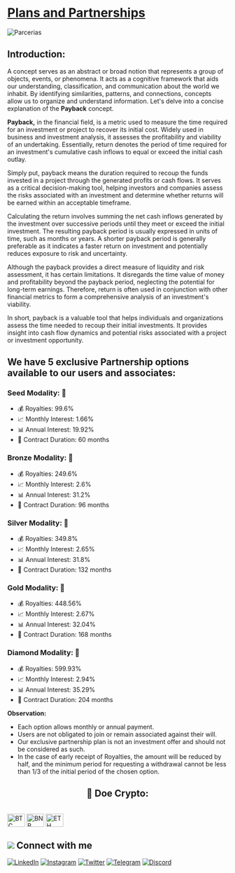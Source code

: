 # [Plans and Partnerships](https://www.asppibra.com.br/)

![Parcerias](https://github.com/ASPPIBRA-DAO/ASPPIBRA-DAO/assets/80177249/c7540411-23ec-466d-bc25-f5ca047107e4)

## Introduction:

A concept serves as an abstract or broad notion that represents a group of objects, events, or phenomena. It acts as a cognitive framework that aids our understanding, classification, and communication about the world we inhabit. By identifying similarities, patterns, and connections, concepts allow us to organize and understand information. Let's delve into a concise explanation of the **Payback** concept.

**Payback,** in the financial field, is a metric used to measure the time required for an investment or project to recover its initial cost. Widely used in business and investment analysis, it assesses the profitability and viability of an undertaking. Essentially, return denotes the period of time required for an investment's cumulative cash inflows to equal or exceed the initial cash outlay.

Simply put, payback means the duration required to recoup the funds invested in a project through the generated profits or cash flows. It serves as a critical decision-making tool, helping investors and companies assess the risks associated with an investment and determine whether returns will be earned within an acceptable timeframe.

Calculating the return involves summing the net cash inflows generated by the investment over successive periods until they meet or exceed the initial investment. The resulting payback period is usually expressed in units of time, such as months or years. A shorter payback period is generally preferable as it indicates a faster return on investment and potentially reduces exposure to risk and uncertainty.

Although the payback provides a direct measure of liquidity and risk assessment, it has certain limitations. It disregards the time value of money and profitability beyond the payback period, neglecting the potential for long-term earnings. Therefore, return is often used in conjunction with other financial metrics to form a comprehensive analysis of an investment's viability.

In short, payback is a valuable tool that helps individuals and organizations assess the time needed to recoup their initial investments. It provides insight into cash flow dynamics and potential risks associated with a project or investment opportunity.

## We have 5 exclusive Partnership options available to our users and associates:


### Seed Modality:  🌱

- 💰  Royalties: 99.6%
- 📈  Monthly Interest: 1.66%
- 📊  Annual Interest: 19.92%
- 📆  Contract Duration: 60 months


### Bronze Modality:  🥉

- 💰  Royalties: 249.6%
- 📈  Monthly Interest: 2.6%
- 📊  Annual Interest: 31.2%
- 📆  Contract Duration: 96 months

### Silver Modality:  🥈

- 💰  Royalties: 349.8%
- 📈  Monthly Interest: 2.65%
- 📊  Annual Interest: 31.8%
- 📆  Contract Duration: 132 months

### Gold Modality:  🥇

- 💰  Royalties: 448.56%
- 📈  Monthly Interest: 2.67%
- 📊  Annual Interest: 32.04%
- 📆  Contract Duration: 168 months

### Diamond Modality:  💎

- 💰  Royalties: 599.93%
- 📈  Monthly Interest: 2.94%
- 📊  Annual Interest: 35.29%
- 📆  Contract Duration: 204 months


**Observation:**

- Each option allows monthly or annual payment.
- Users are not obligated to join or remain associated against their will.
- Our exclusive partnership plan is not an investment offer and should not be considered as such.
- In the case of early receipt of Royalties, the amount will be reduced by half, and the minimum period for requesting a withdrawal cannot be less than 1/3 of the initial period of the chosen option.


## <h2 align="center">🎁 Doe Crypto:</h2>

<div style="display: inline_block"><br>
<img align="center" alt="BTC" height="30" width="40" src="https://user-images.githubusercontent.com/80177249/180482937-475896ac-4853-470f-80da-dae18bcf7748.svg">
<img align="center" alt="BNB" height="30" width="40" src="https://user-images.githubusercontent.com/80177249/180481724-2560053f-dcd3-4879-a63f-5801eb373e66.svg">
<img align="center" alt="ETH" height="30" width="40" src="https://user-images.githubusercontent.com/80177249/180481896-cf45cdde-72f9-4986-8181-9ee64fae126d.svg">

## <img src="https://img.icons8.com/nolan/25/computer.png"/> Connect with me

[![LinkedIn](https://img.shields.io/badge/linkedin-%230077B5.svg?&style=for-the-badge&logo=linkedin&logoColor=white)](https://linkedin.com/company/asppibra-dao/) 
[![Instagram](https://img.shields.io/badge/Instagram-%23E4405F.svg?style=for-the-badge&logo=Instagram&logoColor=white)](https://instagram.com/asppibra/) 
[![Twitter](https://img.shields.io/badge/twitter-%231DA1F2.svg?&style=for-the-badge&logo=twitter&logoColor=white)](https://twitter.com/ASPPIBRA_ORG) 
[![Telegram](https://img.shields.io/badge/Telegram-2CA5E0?style=for-the-badge&logo=telegram&logoColor=white)](https://t.me/Mundo_Digital_BR)
[![Discord](https://img.shields.io/badge/Discord-7289DA?style=for-the-badge&logo=discord&logoColor=white)](https://discord)

</div>

